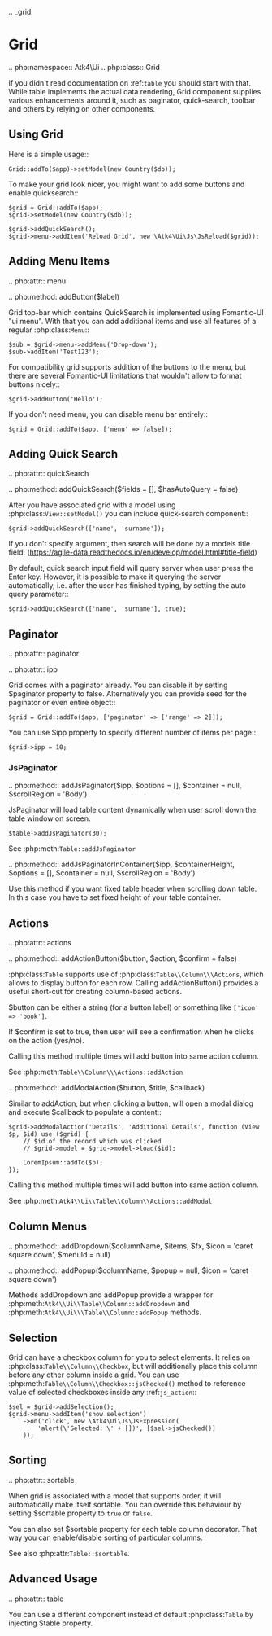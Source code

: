 .. _grid:

# Grid

.. php:namespace:: Atk4\Ui
.. php:class:: Grid

If you didn't read documentation on :ref:`table` you should start with that. While table implements the actual
data rendering, Grid component supplies various enhancements around it, such as paginator, quick-search, toolbar
and others by relying on other components.

## Using Grid

Here is a simple usage::

```
Grid::addTo($app)->setModel(new Country($db));
```

To make your grid look nicer, you might want to add some buttons and enable quicksearch::

```
$grid = Grid::addTo($app);
$grid->setModel(new Country($db));

$grid->addQuickSearch();
$grid->menu->addItem('Reload Grid', new \Atk4\Ui\Js\JsReload($grid));
```

## Adding Menu Items

.. php:attr:: menu

.. php:method: addButton($label)

Grid top-bar which contains QuickSearch is implemented using Fomantic-UI "ui menu". With that
you can add additional items and use all features of a regular :php:class:`Menu`::

```
$sub = $grid->menu->addMenu('Drop-down');
$sub->addItem('Test123');
```

For compatibility grid supports addition of the buttons to the menu, but there are several
Fomantic-UI limitations that wouldn't allow to format buttons nicely::

```
$grid->addButton('Hello');
```

If you don't need menu, you can disable menu bar entirely::

```
$grid = Grid::addTo($app, ['menu' => false]);
```

## Adding Quick Search

.. php:attr:: quickSearch

.. php:method: addQuickSearch($fields = [], $hasAutoQuery = false)

After you have associated grid with a model using :php:class:`View::setModel()` you can
include quick-search component::

```
$grid->addQuickSearch(['name', 'surname']);
```

If you don't specify argument, then search will be done by a models title field.
(https://agile-data.readthedocs.io/en/develop/model.html#title-field)

By default, quick search input field will query server when user press the Enter key. However, it is possible to make it
querying the server automatically, i.e. after the user has finished typing, by setting the auto query parameter::

```
$grid->addQuickSearch(['name', 'surname'], true);
```

## Paginator

.. php:attr:: paginator

.. php:attr:: ipp

Grid comes with a paginator already. You can disable it by setting $paginator property to false. Alternatively you
can provide seed for the paginator or even entire object::

```
$grid = Grid::addTo($app, ['paginator' => ['range' => 2]]);
```

You can use $ipp property to specify different number of items per page::

```
$grid->ipp = 10;
```

### JsPaginator

.. php:method:: addJsPaginator($ipp, $options = [], $container = null, $scrollRegion = 'Body')

JsPaginator will load table content dynamically when user scroll down the table window on screen.

```
$table->addJsPaginator(30);
```

See :php:meth:`Table::addJsPaginator`

.. php:method:: addJsPaginatorInContainer($ipp, $containerHeight, $options = [], $container = null, $scrollRegion = 'Body')

Use this method if you want fixed table header when scrolling down table. In this case you have to set
fixed height of your table container.

## Actions

.. php:attr:: actions

.. php:method:: addActionButton($button, $action, $confirm = false)

:php:class:`Table` supports use of :php:class:`Table\\Column\\\Actions`, which allows to display button for each row.
Calling addActionButton() provides a useful short-cut for creating column-based actions.

$button can be either a string (for a button label) or something like `['icon' => 'book']`.

If $confirm is set to true, then user will see a confirmation when he clicks on the action (yes/no).

Calling this method multiple times will add button into same action column.

See :php:meth:`Table\\Column\\\Actions::addAction`

.. php:method:: addModalAction($button, $title, $callback)

Similar to addAction, but when clicking a button, will open a modal dialog and execute $callback
to populate a content::

```
$grid->addModalAction('Details', 'Additional Details', function (View $p, $id) use ($grid) {
    // $id of the record which was clicked
    // $grid->model = $grid->model->load($id);

    LoremIpsum::addTo($p);
});
```

Calling this method multiple times will add button into same action column.

See :php:meth:`Atk4\\Ui\\Table\\Column\\Actions::addModal`

## Column Menus

.. php:method:: addDropdown($columnName, $items, $fx, $icon = 'caret square down', $menuId = null)

.. php:method:: addPopup($columnName, $popup = null, $icon = 'caret square down')

Methods addDropdown and addPopup provide a wrapper for :php:meth:`Atk4\\Ui\\Table\\Column::addDropdown` and
:php:meth:`Atk4\\Ui\\\Table\\Column::addPopup` methods.

## Selection

Grid can have a checkbox column for you to select elements. It relies on :php:class:`Table\\Column\\Checkbox`, but will
additionally place this column before any other column inside a grid. You can use :php:meth:`Table\\Column\\Checkbox::jsChecked()`
method to reference value of selected checkboxes inside any :ref:`js_action`::

```
$sel = $grid->addSelection();
$grid->menu->addItem('show selection')
    ->on('click', new \Atk4\Ui\Js\JsExpression(
        'alert(\'Selected: \' + [])', [$sel->jsChecked()]
    ));
```

## Sorting

.. php:attr:: sortable

When grid is associated with a model that supports order, it will automatically make itself sortable. You can
override this behaviour by setting $sortable property to `true` or `false`.

You can also set $sortable property for each table column decorator. That way you can enable/disable sorting
of particular columns.

See also :php:attr:`Table::$sortable`.

## Advanced Usage

.. php:attr:: table

You can use a different component instead of default :php:class:`Table` by injecting $table property.
